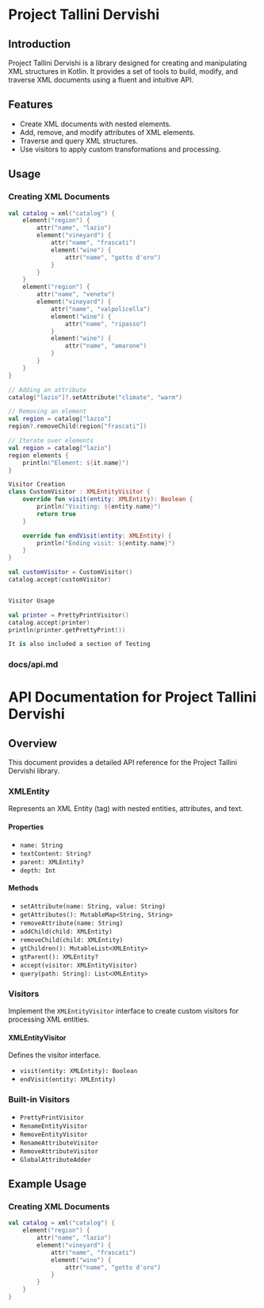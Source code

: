 # Project Tallini Dervishi

## Introduction
Project Tallini Dervishi is a library designed for creating and manipulating XML structures in Kotlin. It provides a set of tools to build, modify, and traverse XML documents using a fluent and intuitive API.

## Features
- Create XML documents with nested elements.
- Add, remove, and modify attributes of XML elements.
- Traverse and query XML structures.
- Use visitors to apply custom transformations and processing.

## Usage
### Creating XML Documents
```kotlin
val catalog = xml("catalog") {
    element("region") {
        attr("name", "lazio")
        element("vineyard") {
            attr("name", "frascati")
            element("wine") {
                attr("name", "gotto d'oro")
            }
        }
    }
    element("region") {
        attr("name", "veneto")
        element("vineyard") {
            attr("name", "valpolicella")
            element("wine") {
                attr("name", "ripasso")
            }
            element("wine") {
                attr("name", "amarone")
            }
        }
    }
}

// Adding an attribute
catalog["lazio"]?.setAttribute("climate", "warm")

// Removing an element
val region = catalog["lazio"]
region?.removeChild(region["frascati"])

// Iterate over elements
val region = catalog["lazio"]
region elements {
    println("Element: ${it.name}")
}

Visitor Creation
class CustomVisitor : XMLEntityVisitor {
    override fun visit(entity: XMLEntity): Boolean {
        println("Visiting: ${entity.name}")
        return true
    }

    override fun endVisit(entity: XMLEntity) {
        println("Ending visit: ${entity.name}")
    }
}

val customVisitor = CustomVisitor()
catalog.accept(customVisitor)


Visitor Usage

val printer = PrettyPrintVisitor()
catalog.accept(printer)
println(printer.getPrettyPrint())

It is also included a section of Testing
```

 ### docs/api.md


# API Documentation for Project Tallini Dervishi

## Overview
This document provides a detailed API reference for the Project Tallini Dervishi library.

### XMLEntity
Represents an XML Entity (tag) with nested entities, attributes, and text.

#### Properties
- `name: String`
- `textContent: String?`
- `parent: XMLEntity?`
- `depth: Int`

#### Methods
- `setAttribute(name: String, value: String)`
- `getAttributes(): MutableMap<String, String>`
- `removeAttribute(name: String)`
- `addChild(child: XMLEntity)`
- `removeChild(child: XMLEntity)`
- `gtChildren(): MutableList<XMLEntity>`
- `gtParent(): XMLEntity?`
- `accept(visitor: XMLEntityVisitor)`
- `query(path: String): List<XMLEntity>`

### Visitors
Implement the `XMLEntityVisitor` interface to create custom visitors for processing XML entities.

#### XMLEntityVisitor
Defines the visitor interface.

- `visit(entity: XMLEntity): Boolean`
- `endVisit(entity: XMLEntity)`

### Built-in Visitors
- `PrettyPrintVisitor`
- `RenameEntityVisitor`
- `RemoveEntityVisitor`
- `RenameAttributeVisitor`
- `RemoveAttributeVisitor`
- `GlobalAttributeAdder`

## Example Usage
### Creating XML Documents
```kotlin
val catalog = xml("catalog") {
    element("region") {
        attr("name", "lazio")
        element("vineyard") {
            attr("name", "frascati")
            element("wine") {
                attr("name", "gotto d'oro")
            }
        }
    }
}


